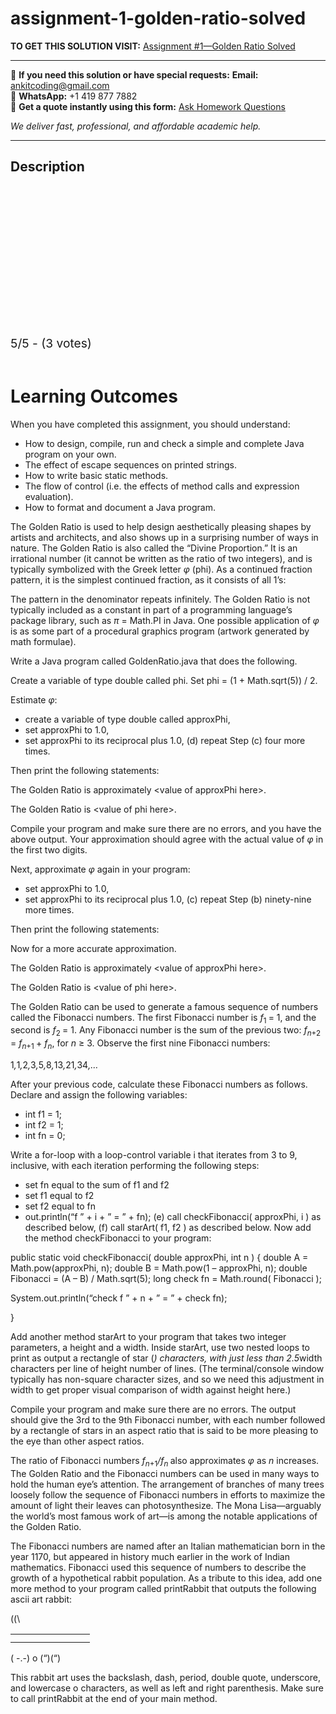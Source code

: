 # assignment-1-golden-ratio-solved
**TO GET THIS SOLUTION VISIT:** [Assignment #1—Golden Ratio Solved](https://www.ankitcodinghub.com/product/assignment-1-golden-ratio-solved/)


---

📩 **If you need this solution or have special requests:** **Email:** ankitcoding@gmail.com  
📱 **WhatsApp:** +1 419 877 7882  
📄 **Get a quote instantly using this form:** [Ask Homework Questions](https://www.ankitcodinghub.com/services/ask-homework-questions/)

*We deliver fast, professional, and affordable academic help.*

---

<h2>Description</h2>



<div class="kk-star-ratings kksr-auto kksr-align-center kksr-valign-top" data-payload="{&quot;align&quot;:&quot;center&quot;,&quot;id&quot;:&quot;9866&quot;,&quot;slug&quot;:&quot;default&quot;,&quot;valign&quot;:&quot;top&quot;,&quot;ignore&quot;:&quot;&quot;,&quot;reference&quot;:&quot;auto&quot;,&quot;class&quot;:&quot;&quot;,&quot;count&quot;:&quot;3&quot;,&quot;legendonly&quot;:&quot;&quot;,&quot;readonly&quot;:&quot;&quot;,&quot;score&quot;:&quot;5&quot;,&quot;starsonly&quot;:&quot;&quot;,&quot;best&quot;:&quot;5&quot;,&quot;gap&quot;:&quot;4&quot;,&quot;greet&quot;:&quot;Rate this product&quot;,&quot;legend&quot;:&quot;5\/5 - (3 votes)&quot;,&quot;size&quot;:&quot;24&quot;,&quot;title&quot;:&quot;Assignment #1—Golden Ratio Solved&quot;,&quot;width&quot;:&quot;138&quot;,&quot;_legend&quot;:&quot;{score}\/{best} - ({count} {votes})&quot;,&quot;font_factor&quot;:&quot;1.25&quot;}">

<div class="kksr-stars">

<div class="kksr-stars-inactive">
            <div class="kksr-star" data-star="1" style="padding-right: 4px">


<div class="kksr-icon" style="width: 24px; height: 24px;"></div>
        </div>
            <div class="kksr-star" data-star="2" style="padding-right: 4px">


<div class="kksr-icon" style="width: 24px; height: 24px;"></div>
        </div>
            <div class="kksr-star" data-star="3" style="padding-right: 4px">


<div class="kksr-icon" style="width: 24px; height: 24px;"></div>
        </div>
            <div class="kksr-star" data-star="4" style="padding-right: 4px">


<div class="kksr-icon" style="width: 24px; height: 24px;"></div>
        </div>
            <div class="kksr-star" data-star="5" style="padding-right: 4px">


<div class="kksr-icon" style="width: 24px; height: 24px;"></div>
        </div>
    </div>

<div class="kksr-stars-active" style="width: 138px;">
            <div class="kksr-star" style="padding-right: 4px">


<div class="kksr-icon" style="width: 24px; height: 24px;"></div>
        </div>
            <div class="kksr-star" style="padding-right: 4px">


<div class="kksr-icon" style="width: 24px; height: 24px;"></div>
        </div>
            <div class="kksr-star" style="padding-right: 4px">


<div class="kksr-icon" style="width: 24px; height: 24px;"></div>
        </div>
            <div class="kksr-star" style="padding-right: 4px">


<div class="kksr-icon" style="width: 24px; height: 24px;"></div>
        </div>
            <div class="kksr-star" style="padding-right: 4px">


<div class="kksr-icon" style="width: 24px; height: 24px;"></div>
        </div>
    </div>
</div>


<div class="kksr-legend" style="font-size: 19.2px;">
            5/5 - (3 votes)    </div>
    </div>
&nbsp;

<h1>Learning Outcomes</h1>
When you have completed this assignment, you should understand:

<ul>
<li>How to design, compile, run and check a simple and complete Java program on your own.</li>
<li>The effect of escape sequences on printed strings.</li>
<li>How to write basic static methods.</li>
<li>The flow of control (i.e. the effects of method calls and expression evaluation).</li>
<li>How to format and document a Java program.</li>
</ul>
The Golden Ratio is used to help design aesthetically pleasing shapes by artists and architects, and also shows up in a surprising number of ways in nature. The Golden Ratio is also called the “Divine Proportion.” It is an irrational number (it cannot be written as the ratio of two integers), and is typically symbolized with the Greek letter <em>φ </em>(phi). As a continued fraction pattern, it is the simplest continued fraction, as it consists of all 1’s:

The pattern in the denominator repeats infinitely. The Golden Ratio is not typically included as a constant in part of a programming language’s package library, such as <em>π </em>= Math.PI in Java. One possible application of <em>φ </em>is as some part of a procedural graphics program (artwork generated by math formulae).

Write a Java program called GoldenRatio.java that does the following.

Create a variable of type double called phi. Set phi = (1 + Math.sqrt(5)) / 2.

Estimate <em>φ</em>:

<ul>
<li>create a variable of type double called approxPhi,</li>
<li>set approxPhi to 1<em>.</em>0,</li>
<li>set approxPhi to its reciprocal plus 1<em>.</em>0, (d) repeat Step (c) four more times.</li>
</ul>
Then print the following statements:

The Golden Ratio is approximately &lt;value of approxPhi here&gt;.

The Golden Ratio is &lt;value of phi here&gt;.

Compile your program and make sure there are no errors, and you have the above output. Your approximation should agree with the actual value of <em>φ </em>in the first two digits.

Next, approximate <em>φ </em>again in your program:

<ul>
<li>set approxPhi to 1<em>.</em>0,</li>
<li>set approxPhi to its reciprocal plus 1<em>.</em>0, (c) repeat Step (b) ninety-nine more times.</li>
</ul>
Then print the following statements:

Now for a more accurate approximation.

The Golden Ratio is approximately &lt;value of approxPhi here&gt;.

The Golden Ratio is &lt;value of phi here&gt;.

The Golden Ratio can be used to generate a famous sequence of numbers called the Fibonacci numbers. The first Fibonacci number is <em>f</em><sub>1 </sub>= 1, and the second is <em>f</em><sub>2 </sub>= 1. Any Fibonacci number is the sum of the previous two: <em>f<sub>n</sub></em><sub>+2 </sub>= <em>f<sub>n</sub></em><sub>+1 </sub>+ <em>f<sub>n</sub></em>, for <em>n </em>≥ 3. Observe the first nine Fibonacci numbers:

1<em>,</em>1<em>,</em>2<em>,</em>3<em>,</em>5<em>,</em>8<em>,</em>13<em>,</em>21<em>,</em>34<em>,…</em>

After your previous code, calculate these Fibonacci numbers as follows. Declare and assign the following variables:

<ul>
<li>int f1 = 1;</li>
<li>int f2 = 1;</li>
<li>int fn = 0;</li>
</ul>
Write a for-loop with a loop-control variable i that iterates from 3 to 9, inclusive, with each iteration performing the following steps:

<ul>
<li>set fn equal to the sum of f1 and f2</li>
<li>set f1 equal to f2</li>
<li>set f2 equal to fn</li>
<li>out.println(“f ” + i + ” = ” + fn); (e) call checkFibonacci( approxPhi, i ) as described below, (f) call starArt( f1, f2 ) as described below. Now add the method checkFibonacci to your program:</li>
</ul>
public static void checkFibonacci( double approxPhi, int n ) { double A = Math.pow(approxPhi, n); double B = Math.pow(1 – approxPhi, n); double Fibonacci = (A – B) / Math.sqrt(5); long check fn = Math.round( Fibonacci );

System.out.println(“check f ” + n + ” = ” + check fn);

}

Add another method starArt to your program that takes two integer parameters, a height and a width. Inside starArt, use two nested loops to print as output a rectangle of star (*) characters, with just less than 2.5*width characters per line of height number of lines. (The terminal/console window typically has non-square character sizes, and so we need this adjustment in width to get proper visual comparison of width against height here.)

Compile your program and make sure there are no errors. The output should give the 3rd to the 9th Fibonacci number, with each number followed by a rectangle of stars in an aspect ratio that is said to be more pleasing to the eye than other aspect ratios.

The ratio of Fibonacci numbers <em>f<sub>n</sub></em><sub>+1</sub><em>/f<sub>n </sub></em>also approximates <em>φ </em>as <em>n </em>increases. The Golden Ratio and the Fibonacci numbers can be used in many ways to hold the human eye’s attention. The arrangement of branches of many trees loosely follow the sequence of Fibonacci numbers in efforts to maximize the amount of light their leaves can photosynthesize. The Mona Lisa—arguably the world’s most famous work of art—is among the notable applications of the Golden Ratio.

The Fibonacci numbers are named after an Italian mathematician born in the year 1170, but appeared in history much earlier in the work of Indian mathematics. Fibonacci used this sequence of numbers to describe the growth of a hypothetical rabbit population. As a tribute to this idea, add one more method to your program called printRabbit that outputs the following ascii art rabbit:

(\(\

<table>
<tbody>
<tr>
<td width="95"></td>
</tr>
<tr>
<td></td>
<td></td>
</tr>
</tbody>
</table>
( -.-) o (“)(“)

This rabbit art uses the backslash, dash, period, double quote, underscore, and lowercase o characters, as well as left and right parenthesis. Make sure to call printRabbit at the end of your main method.
